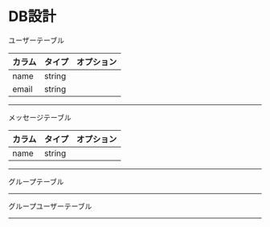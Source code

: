<!-- # README

This README would normally document whatever steps are necessary to get the
application up and running.

Things you may want to cover:

* Ruby version

* System dependencies

* Configuration

* Database creation

* Database initialization

* How to run the test suite

* Services (job queues, cache servers, search engines, etc.)

* Deployment instructions

* ...
# chat-space -->





# DB設計

ユーザーテーブル

| カラム | タイプ | オプション |
| --- | --- | --- |
| name | string |  |
| email | string |  |

-----------------------------

メッセージテーブル

| カラム | タイプ | オプション |
| --- | --- | --- |
| name | string |  |

-----------------------------

グループテーブル

-----------------------------

グループユーザーテーブル

-----------------------------
